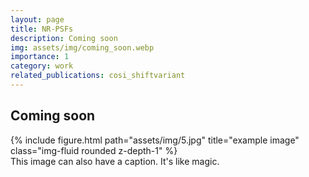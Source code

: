 ```yaml
---
layout: page
title: NR-PSFs
description: Coming soon
img: assets/img/coming_soon.webp
importance: 1
category: work
related_publications: cosi_shiftvariant
---
```



## Coming soon

<div class="row">
    <div class="col-sm mt-3 mt-md-0">
        {% include figure.html path="assets/img/5.jpg" title="example image" class="img-fluid rounded z-depth-1" %}
    </div>
</div>
<div class="caption">
    This image can also have a caption. It's like magic.
</div>